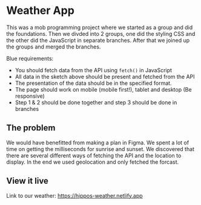 # Weather App

This was a mob programming project where we started as a group and did the foundations.
Then we divded into 2 groups, one did the styling CSS and the other did the JavaScript in separate branches.
After that we joined up the groups and merged the branches.

Blue requirements:
- You should fetch data from the API using `fetch()` in JavaScript
- All data in the sketch above should be present and fetched from the API
- The presentation of the data should be in the specified format.
- The page should work on mobile (mobile first!), tablet and desktop (Be responsive)
- Step 1 & 2 should be done together and step 3 should be done in branches

## The problem

We would have benefitted from making a plan in Figma.
We spent a lot of time on getting the milliseconds for sunrise and sunset.
We discovered that there are several different ways of fetching the API and the location to display. In the end we used geolocation and only fetched the forcast. 

## View it live

Link to our weather: https://hippos-weather.netlify.app 
